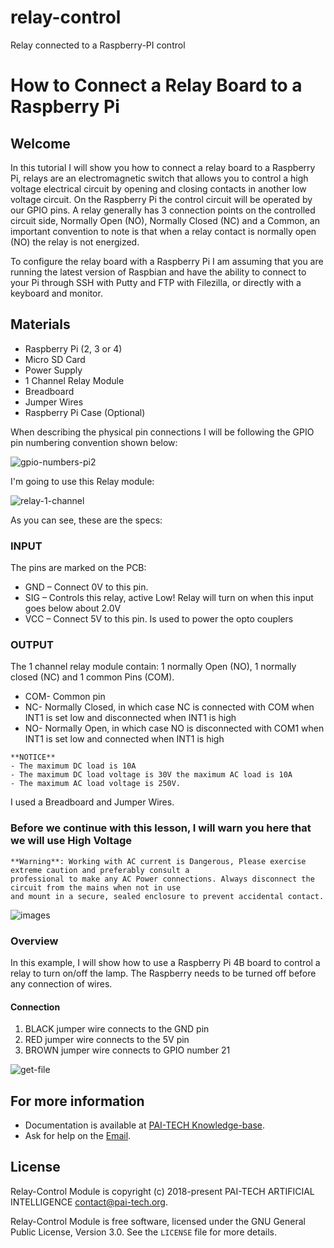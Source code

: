 # relay-control
Relay connected to a Raspberry-PI control

# How to Connect a Relay Board to a Raspberry Pi

## Welcome

In this tutorial I will show you how to connect a relay board to a Raspberry Pi, relays are an electromagnetic switch 
that allows you to control a high voltage electrical circuit by opening and closing contacts in another low voltage circuit.
On the Raspberry Pi the control circuit will be operated by our GPIO pins. 
A relay generally has 3 connection points on the controlled circuit side, Normally Open (NO), Normally
Closed (NC) and a Common, an important convention to note is that when a relay contact is normally open (NO) the relay is not energized.

To configure the relay board with a Raspberry Pi I am assuming that you are running the latest version of Raspbian and have the ability to connect to your Pi through SSH with Putty and FTP with Filezilla, or directly with a keyboard and monitor.

## Materials

- Raspberry Pi (2, 3 or 4)
- Micro SD Card
- Power Supply
- 1 Channel Relay Module
- Breadboard
- Jumper Wires
- Raspberry Pi Case (Optional)

When describing the physical pin connections I will be following the GPIO pin numbering convention shown below:


![gpio-numbers-pi2](https://user-images.githubusercontent.com/37834935/163717196-4cc701b7-647d-4bcd-ae16-114b431b0941.png#gh-dark-mode-only)


I'm going to use this Relay module:

![relay-1-channel](https://user-images.githubusercontent.com/37834935/163720586-d0cd0745-edbf-4b4c-8d0b-30a627488bf0.jpg)

As you can see, these are the specs:

### INPUT

The pins are marked on the PCB:

- GND – Connect 0V to this pin.
- SIG  – Controls this relay, active Low! Relay will turn on when this input goes below about 2.0V
- VCC – Connect 5V to this pin. Is used to power the opto couplers

### OUTPUT

The 1 channel relay module contain: 1 normally Open (NO), 1 normally closed (NC) and 1 common Pins (COM).

- COM- Common pin
- NC- Normally Closed, in which case NC is connected with COM when INT1 is set low and disconnected when INT1 is high
- NO- Normally Open, in which case NO is disconnected with COM1 when INT1 is set low and connected when INT1 is high

```
**NOTICE**
- The maximum DC load is 10A
- The maximum DC load voltage is 30V the maximum AC load is 10A 
- The maximum AC load voltage is 250V.
```

I used a Breadboard and Jumper Wires.

### Before we continue with this lesson, I will warn you here that we will use High Voltage

```
**Warning**: Working with AC current is Dangerous, Please exercise extreme caution and preferably consult a
professional to make any AC Power connections. Always disconnect the circuit from the mains when not in use
and mount in a secure, sealed enclosure to prevent accidental contact.
```

![images](https://user-images.githubusercontent.com/37834935/163721569-5ade3326-4494-4ae5-a49e-f5eb174611b0.png)

### Overview
In this example, I will show how to use a Raspberry Pi 4B board to control a relay to turn on/off the lamp.
The Raspberry needs to be turned off before any connection of wires.

#### Connection

1. BLACK jumper wire connects to the GND pin
2. RED jumper wire connects to the 5V pin
3. BROWN jumper wire connects to GPIO number 21

![get-file](https://user-images.githubusercontent.com/37834935/163721105-124bfa9d-94e5-49f9-9adb-42669308bade.jpg)

## For more information

+ Documentation is available at [PAI-TECH Knowledge-base](https://blog.pai-tech.org/knowledge-base).
+ Ask for help on the
[Email](mailto:community@pai-tech.org).



## License

Relay-Control Module is copyright (c) 2018-present PAI-TECH ARTIFICIAL INTELLIGENCE  <contact@pai-tech.org>.

Relay-Control Module is free software, licensed under the GNU General Public License, Version 3.0. See the
`LICENSE` file for more details.
